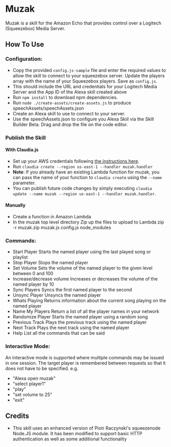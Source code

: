 Muzak
=====

Muzak is a skill for the Amazon Echo that provides control over a Logitech (Squeezebox) Media Server.

How To Use
----------

### Configuration:

* Copy the provided `config.js-sample` file and enter the required values to allow the skill to connect to your squeezebox server. Update the players array with the name of your Squeezebox players. Save as `config.js`.
* This should include the URL and credentials for your Logitech Media Server and the App ID of the Alexa skill created above
* Run `npm install` to download npm dependencies.
* Run `node ./create-assets/create-assets.js` to produce speechAssets/speechAssets.json
* Create an Alexa skill to use to connect to your server.
* Use the speechAssets.json to configure you Alexa Skiil via the Skill Builder Beta. Drag and drop the file on the code editor.


### Publish the Skill

#### With Claudia.js
* Set up your AWS credentials following [the instructions here](https://claudiajs.com/tutorials/installing.html#configuring-access-credentials).
* Run `claudia create --region us-east-1 --handler muzak.handler`
* **Note**: If you already have an existing Lambda function for muzak, you can pass the name of your function to `claudia create` using the `--name` parameter.
* You can publish future code changes by simply executing `claudia update --name muzak --region us-east-1 --handler muzak.handler`.


#### Manually
* Create a function in Amazon Lambda
* In the muzak top level directory Zip up the files to upload to Lambda
  zip -r muzak.zip muzak.js config.js node_modules

### Commands:

* Start Player
  Starts the named player using the last played song or playlist
* Stop Player
  Stops the named player
* Set Volume
  Sets the volume of the named player to the given level between 0 and 100
* Increase/decrease volume
  Increases or decreases the volume of the named player by 10
* Sync Players
  Syncs the first named player to the second
* Unsync Player
  Unsyncs the named player
* Whats Playing
  Returns information about the current song playing on the named player
* Name My Players
  Return a list of all the player names in your network
* Randomize Player
  Starts the named player using a random song
* Previous Track
  Plays the previous track using the named player
* Next Track
  Plays the next track using the named player
* Help
  List all the commands that can be said

### Interactive Mode:

An interactive mode is supported where multiple commands may be issued in one session. The target player is remembered between requests so that it does not have to be specified. e.g.

* "Alexa open muzak"
* "select player1"
* "play"
* "set volume to 25"
* "exit"


Credits
-------
* This skill uses an enhanced version of Piotr Raczynski's squeezenode Node.JS module. It has been modified to support basic HTTP authentication as well as some additional functionality
